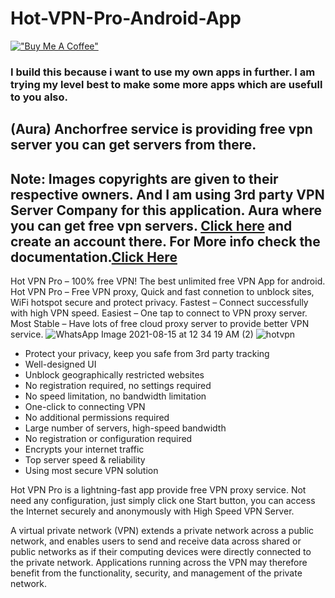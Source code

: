 # Hot-VPN-Pro-Android-App

[!["Buy Me A Coffee"](https://www.buymeacoffee.com/assets/img/custom_images/orange_img.png)](https://www.buymeacoffee.com/maramsaiharsha)

### I build this because i want to use my own apps in further. I am trying my level best to make some more apps which are usefull to you also.

## (Aura) Anchorfree service is providing free vpn server you can get servers from there.
## Note: Images copyrights are given to their respective owners. And I am using 3rd party VPN Server Company for this application. Aura where you can get free vpn servers. [Click here](https://developer.anchorfree.com/) and create an account there. For More info check the documentation.[Click Here](https://hotvpnpro.netlify.app/)
Hot VPN Pro – 100% free VPN! The best unlimited free VPN App for android.
Hot VPN Pro – Free VPN proxy, Quick and fast connetion to unblock sites, WiFi hotspot secure and protect privacy. Fastest – Connect successfully with high VPN speed. Easiest – One tap to connect to VPN proxy server. Most Stable – Have lots of free cloud proxy server to provide better VPN service.
![WhatsApp Image 2021-08-15 at 12 34 19 AM (2)](https://user-images.githubusercontent.com/73836896/129458360-07fa4637-c643-4533-87fa-62bead47268c.jpeg)
![hotvpn](https://user-images.githubusercontent.com/73836896/129458330-bc185ca8-3ffe-405e-9d12-3b538365610b.png) 

+ Protect your privacy, keep you safe from 3rd party tracking
+ Well-designed UI
+ Unblock geographically restricted websites
+ No registration required, no settings required
+ No speed limitation, no bandwidth limitation
+ One-click to connecting VPN
+ No additional permissions required
+ Large number of servers, high-speed bandwidth
+ No registration or configuration required
+ Encrypts your internet traffic
+ Top server speed & reliability
+ Using most secure VPN solution

Hot VPN Pro is a lightning-fast app provide free VPN proxy service. Not need any configuration, just simply click one Start button, you can access the Internet securely and anonymously with High Speed VPN Server.

A virtual private network (VPN) extends a private network across a public network, and enables users to send and receive data across shared or public networks as if their computing devices were directly connected to the private network. Applications running across the VPN may therefore benefit from the functionality, security, and management of the private network.
 

